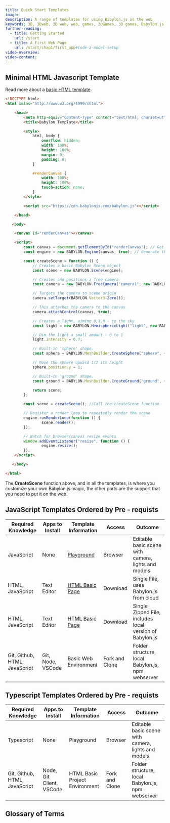 ```yaml
---
title: Quick Start Templates
image: 
description: A range of templates for using Babylon.js on the web
keywords: 3D, 3Dweb, 3D web, web, games, 3DGames, 3D games, Babylon.js, templates, template
further-reading: 
  - title: Getting Started
    url: /start
  - title: A First Web Page
    url: /start/chap1/first_app#code-a-model-setup
video-overview:
video-content:
---
```


## Minimal HTML Javascript Template

Read more about a [basic HTML template](/start/chap1/first_app#code-a-model-setup). 

```html
<!DOCTYPE html>
<html xmlns="http://www.w3.org/1999/xhtml">

    <head>
        <meta http-equiv="Content-Type" content="text/html; charset=utf-8"/>
        <title>Babylon Template</title>

        <style>
            html, body {
                overflow: hidden;
                width: 100%;
                height: 100%;
                margin: 0;
                padding: 0;
            }

            #renderCanvas {
                width: 100%;
                height: 100%;
                touch-action: none;
            }
        </style>

        <script src="https://cdn.babylonjs.com/babylon.js"></script>

    </head>

   <body>

	<canvas id="renderCanvas"></canvas>

	<script>
        const canvas = document.getElementById("renderCanvas"); // Get the canvas element
        const engine = new BABYLON.Engine(canvas, true); // Generate the BABYLON 3D engine

        const createScene = function () {
            // Creates a basic Babylon Scene object
            const scene = new BABYLON.Scene(engine);

            // Creates and positions a free camera
            const camera = new BABYLON.FreeCamera("camera1", new BABYLON.Vector3(0, 5, -10), scene);

            // Targets the camera to scene origin
            camera.setTarget(BABYLON.Vector3.Zero());

            // This attaches the camera to the canvas
            camera.attachControl(canvas, true);

            // Creates a light, aiming 0,1,0 - to the sky
            const light = new BABYLON.HemisphericLight("light", new BABYLON.Vector3(0, 1, 0), scene);

            // Dim the light a small amount - 0 to 1
            light.intensity = 0.7;

            // Built-in 'sphere' shape.
            const sphere = BABYLON.MeshBuilder.CreateSphere("sphere", {diameter: 2, segments: 32}, scene);

            // Move the sphere upward 1/2 its height
            sphere.position.y = 1;

            // Built-in 'ground' shape.
            const ground = BABYLON.MeshBuilder.CreateGround("ground", {width: 6, height: 6}, scene);

            return scene;
        };

        const scene = createScene(); //Call the createScene function

        // Register a render loop to repeatedly render the scene
        engine.runRenderLoop(function () {
                scene.render();
        });

        // Watch for browser/canvas resize events
        window.addEventListener("resize", function () {
                engine.resize();
        });
	</script>

   </body>

</html>
```

The **CreateScene** function above, and in all the templates, is where you customize your own Babylon.js magic, the other parts are the support that you need to put it on the web.

## JavaScript Templates Ordered by Pre - requists

|Required Knowledge|Apps to Install|Template Information|Access|Outcome|
|----|----|----|----|----|
|JavaScript|None|[Playground](/quickstart/js_playground)|Browser|Editable basic scene with camera, lights and models|
|HTML, JavaScript|Text Editor|[HTML Basic Page](/quickstart/js_html)|Download|Single File, uses Babylon.js from cloud|
|HTML, JavaScript|Text Editor|[HTML Basic Page](/quickstart/js_html)|Download|Single Zipped File, includes local version of Babylon.js|
|Git, Github, HTML, JavaScript|Git, Node, VSCode|Basic Web Environment|Fork and Clone|Folder structure, local Babylon.js, npm webserver|

## Typescript Templates Ordered by Pre - requists

|Required Knowledge|Apps to Install|Template Information|Access|Outcome|
|----|----|----|----|----|
|Typescript|None|Playground|Browser|Editable basic scene with camera, lights and models|
|Git, Github, HTML, JavaScript|Node, Git Client, VSCode|HTML Basic Project Environment|Fork and Clone|Folder structure, local Babylon.js, npm webserver|

## Glossary of Terms

